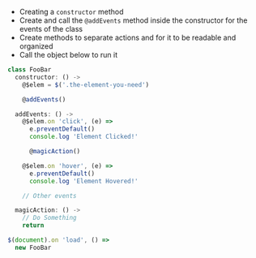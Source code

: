 - Creating a `constructor` method
- Create and call the `@addEvents` method inside the constructor
for the events of the class
- Create methods to separate actions and for it to be readable and organized
- Call the object below to run it

```javascript
class FooBar
  constructor: () ->
    @$elem = $('.the-element-you-need')

    @addEvents()

  addEvents: () ->
    @$elem.on 'click', (e) =>
      e.preventDefault()
      console.log 'Element Clicked!'

      @magicAction()

    @$elem.on 'hover', (e) =>
      e.preventDefault()
      console.log 'Element Hovered!'

    // Other events

  magicAction: () ->
    // Do Something
    return

$(document).on 'load', () =>
  new FooBar
```
